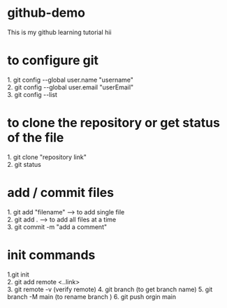 # github-demo
This is my github learning tutorial
hii
<h1> to configure git </h1>
1. git config --global user.name "username" <br>
2. git config --global user.email "userEmail"
<br>
3. git config --list


<h1> to clone the repository or get status of the file</h1>
1. git clone "repository link" <br>
2. git status

<h1> add / commit files</h1>
1. git add "filename"       --> to add single file <br>
2. git add .                --> to add all files at a time
<br>
3. git commit -m "add a comment"

<h1> init commands </h1>

1.git init
<br>
2. git add remote <..link>
<br>
3. git remote -v (verify remote)
4. git branch (to get branch name)
5. git branch -M main (to rename branch )
6. git push orgin main 